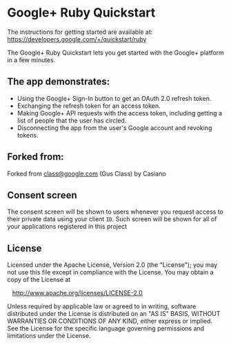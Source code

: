 # Google+ Ruby Quickstart

The instructions for getting started are available at:
https://developers.google.com/+/quickstart/ruby


The Google+ Ruby Quickstart lets you get started with the Google+ platform
in a few minutes.

## The app demonstrates:

 * Using the Google+ Sign-In button to get an OAuth 2.0 refresh token.
 * Exchanging the refresh token for an access token.
 * Making Google+ API requests with the access token, including getting a
   list of people that the user has circled.
 * Disconnecting the app from the user's Google account and revoking tokens.

## Forked from: 
  Forked from class@google.com (Gus Class) by Casiano

## Consent screen
The consent screen will be shown to users whenever you request
access to their private data using your client `ID`.
Such screen will be shown for all of your applications registered
in this project

## License

 Licensed under the Apache License, Version 2.0 (the "License");
 you may not use this file except in compliance with the License.
 You may obtain a copy of the License at

     http://www.apache.org/licenses/LICENSE-2.0

 Unless required by applicable law or agreed to in writing, software
 distributed under the License is distributed on an "AS IS" BASIS,
 WITHOUT WARRANTIES OR CONDITIONS OF ANY KIND, either express or implied.
 See the License for the specific language governing permissions and
 limitations under the License.
